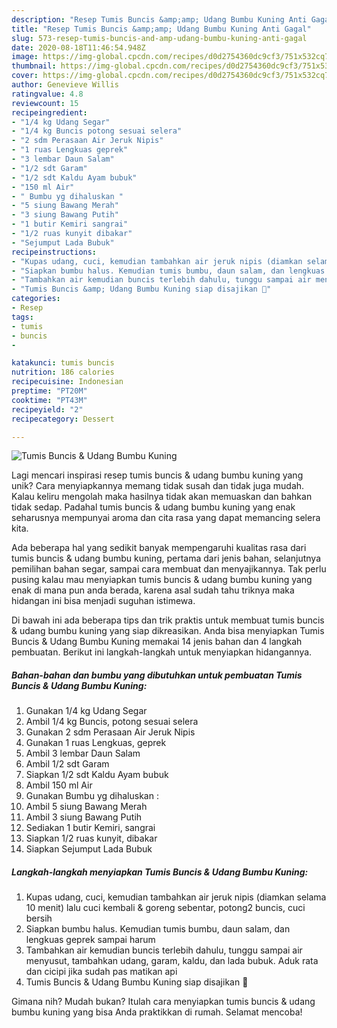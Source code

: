 ```yaml
---
description: "Resep Tumis Buncis &amp;amp; Udang Bumbu Kuning Anti Gagal"
title: "Resep Tumis Buncis &amp;amp; Udang Bumbu Kuning Anti Gagal"
slug: 573-resep-tumis-buncis-and-amp-udang-bumbu-kuning-anti-gagal
date: 2020-08-18T11:46:54.948Z
image: https://img-global.cpcdn.com/recipes/d0d2754360dc9cf3/751x532cq70/tumis-buncis-udang-bumbu-kuning-foto-resep-utama.jpg
thumbnail: https://img-global.cpcdn.com/recipes/d0d2754360dc9cf3/751x532cq70/tumis-buncis-udang-bumbu-kuning-foto-resep-utama.jpg
cover: https://img-global.cpcdn.com/recipes/d0d2754360dc9cf3/751x532cq70/tumis-buncis-udang-bumbu-kuning-foto-resep-utama.jpg
author: Genevieve Willis
ratingvalue: 4.8
reviewcount: 15
recipeingredient:
- "1/4 kg Udang Segar"
- "1/4 kg Buncis potong sesuai selera"
- "2 sdm Perasaan Air Jeruk Nipis"
- "1 ruas Lengkuas geprek"
- "3 lembar Daun Salam"
- "1/2 sdt Garam"
- "1/2 sdt Kaldu Ayam bubuk"
- "150 ml Air"
- " Bumbu yg dihaluskan "
- "5 siung Bawang Merah"
- "3 siung Bawang Putih"
- "1 butir Kemiri sangrai"
- "1/2 ruas kunyit dibakar"
- "Sejumput Lada Bubuk"
recipeinstructions:
- "Kupas udang, cuci, kemudian tambahkan air jeruk nipis (diamkan selama 10 menit) lalu cuci kembali &amp; goreng sebentar, potong2 buncis, cuci bersih"
- "Siapkan bumbu halus. Kemudian tumis bumbu, daun salam, dan lengkuas geprek sampai harum"
- "Tambahkan air kemudian buncis terlebih dahulu, tunggu sampai air menyusut, tambahkan udang, garam, kaldu, dan lada bubuk. Aduk rata dan cicipi jika sudah pas matikan api"
- "Tumis Buncis &amp; Udang Bumbu Kuning siap disajikan 🤤"
categories:
- Resep
tags:
- tumis
- buncis
- 

katakunci: tumis buncis  
nutrition: 186 calories
recipecuisine: Indonesian
preptime: "PT20M"
cooktime: "PT43M"
recipeyield: "2"
recipecategory: Dessert

---
```



![Tumis Buncis &amp; Udang Bumbu Kuning](https://img-global.cpcdn.com/recipes/d0d2754360dc9cf3/751x532cq70/tumis-buncis-udang-bumbu-kuning-foto-resep-utama.jpg)

Lagi mencari inspirasi resep tumis buncis &amp; udang bumbu kuning yang unik? Cara menyiapkannya memang tidak susah dan tidak juga mudah. Kalau keliru mengolah maka hasilnya tidak akan memuaskan dan bahkan tidak sedap. Padahal tumis buncis &amp; udang bumbu kuning yang enak seharusnya mempunyai aroma dan cita rasa yang dapat memancing selera kita.

Ada beberapa hal yang sedikit banyak mempengaruhi kualitas rasa dari tumis buncis &amp; udang bumbu kuning, pertama dari jenis bahan, selanjutnya pemilihan bahan segar, sampai cara membuat dan menyajikannya. Tak perlu pusing kalau mau menyiapkan tumis buncis &amp; udang bumbu kuning yang enak di mana pun anda berada, karena asal sudah tahu triknya maka hidangan ini bisa menjadi suguhan istimewa.




Di bawah ini ada beberapa tips dan trik praktis untuk membuat tumis buncis &amp; udang bumbu kuning yang siap dikreasikan. Anda bisa menyiapkan Tumis Buncis &amp; Udang Bumbu Kuning memakai 14 jenis bahan dan 4 langkah pembuatan. Berikut ini langkah-langkah untuk menyiapkan hidangannya.

<!--inarticleads1-->

##### Bahan-bahan dan bumbu yang dibutuhkan untuk pembuatan Tumis Buncis &amp; Udang Bumbu Kuning:

1. Gunakan 1/4 kg Udang Segar
1. Ambil 1/4 kg Buncis, potong sesuai selera
1. Gunakan 2 sdm Perasaan Air Jeruk Nipis
1. Gunakan 1 ruas Lengkuas, geprek
1. Ambil 3 lembar Daun Salam
1. Ambil 1/2 sdt Garam
1. Siapkan 1/2 sdt Kaldu Ayam bubuk
1. Ambil 150 ml Air
1. Gunakan  Bumbu yg dihaluskan :
1. Ambil 5 siung Bawang Merah
1. Ambil 3 siung Bawang Putih
1. Sediakan 1 butir Kemiri, sangrai
1. Siapkan 1/2 ruas kunyit, dibakar
1. Siapkan Sejumput Lada Bubuk




<!--inarticleads2-->

##### Langkah-langkah menyiapkan Tumis Buncis &amp; Udang Bumbu Kuning:

1. Kupas udang, cuci, kemudian tambahkan air jeruk nipis (diamkan selama 10 menit) lalu cuci kembali &amp; goreng sebentar, potong2 buncis, cuci bersih
1. Siapkan bumbu halus. Kemudian tumis bumbu, daun salam, dan lengkuas geprek sampai harum
1. Tambahkan air kemudian buncis terlebih dahulu, tunggu sampai air menyusut, tambahkan udang, garam, kaldu, dan lada bubuk. Aduk rata dan cicipi jika sudah pas matikan api
1. Tumis Buncis &amp; Udang Bumbu Kuning siap disajikan 🤤




Gimana nih? Mudah bukan? Itulah cara menyiapkan tumis buncis &amp; udang bumbu kuning yang bisa Anda praktikkan di rumah. Selamat mencoba!
